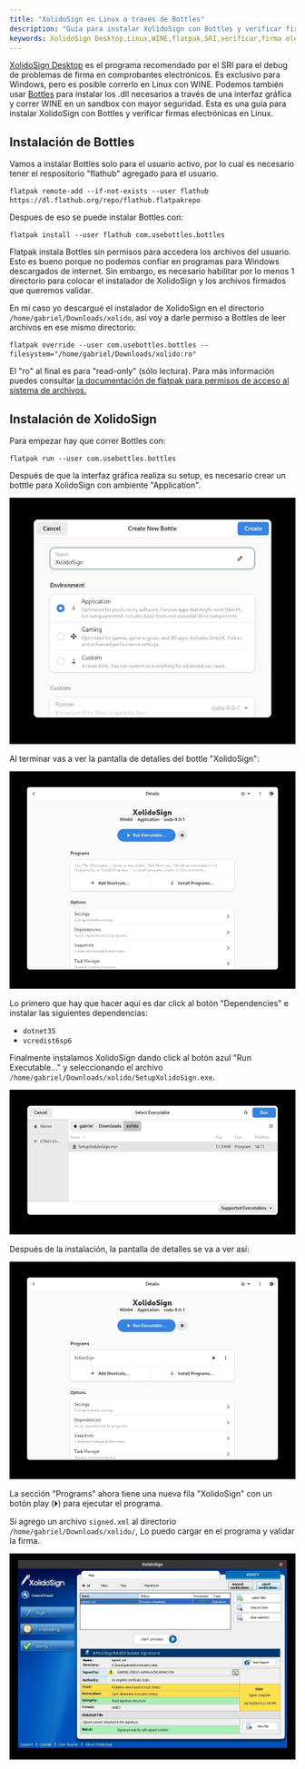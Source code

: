 ```yaml
---
title: "XolidoSign en Linux a través de Bottles"
description: "Guía para instalar XolidoSign con Bottles y verificar firmas electrónicas en Linux"
keywords: XolidoSign Desktop,Linux,WINE,flatpak,SRI,verificar,firma electrónica
---
```


[XolidoSign Desktop](https://www.xolido.com/lang/xolidosign/xolidosigndesktop/)
es el programa recomendado por el SRI para el debug de problemas
de firma en comprobantes electrónicos. Es exclusivo para Windows, pero es
posible correrlo en Linux con WINE. Podemos también usar [Bottles](
https://usebottles.com/) para instalar los .dll necesarios a través de una
interfaz gráfica y correr WINE en un sandbox con mayor seguridad. Esta es
una guía para instalar XolidoSign con Bottles y verificar firmas electrónicas
en Linux.

<!--more-->

## Instalación de Bottles

Vamos a instalar Bottles solo para el usuario activo, por lo cual es necesario
tener el respositorio "flathub" agregado para el usuario.

```
flatpak remote-add --if-not-exists --user flathub https://dl.flathub.org/repo/flathub.flatpakrepo
``` 

Despues de eso se puede instalar Bottles con:

```
flatpak install --user flathub com.usebottles.bottles
```

Flatpak instala Bottles sin permisos para accedera los archivos del 
usuario. Esto es bueno porque no podemos confiar en programas para Windows
descargados de internet. Sin embargo, es necesario habilitar por lo menos 
1 directorio para colocar el instalador de XolidoSign y los archivos firmados 
que queremos validar. 

En mi caso yo descargué el instalador de XolidoSign en el directorio
`/home/gabriel/Downloads/xolido`, así voy a darle permiso a Bottles de leer
archivos en ese mismo directorio:

```
flatpak override --user com.usebottles.bottles --filesystem="/home/gabriel/Downloads/xolido:ro"
```

El "ro" al final es para "read-only" (sólo lectura). Para más información puedes
consultar [la documentación de flatpak para permisos de acceso al sistema de
archivos.](https://docs.flatpak.org/en/latest/sandbox-permissions.html#filesystem-access)

## Instalación de XolidoSign

Para empezar hay que correr Bottles con:

```
flatpak run --user com.usebottles.bottles
```

Después de que la interfaz gráfica realiza su setup, es necesario crear un 
botttle para XolidoSign con ambiente "Application".

[![](../assets/images/bottles_xolido_01.jpg)](
../assets/images/bottles_xolido_01.jpg)

Al terminar vas a ver la pantalla de detalles del bottle "XolidoSign":

[![](../assets/images/bottles_xolido_02.jpg)](
../assets/images/bottles_xolido_02.jpg)

Lo primero que hay que hacer aquí es dar click al botón "Dependencies" e
instalar las siguientes dependencias:

- `dotnet35` 
- `vcredist6sp6`

Finalmente instalamos XolidoSign dando click al botón azul 
"Run Executable..." y seleccionando el archivo 
`/home/gabriel/Downloads/xolido/SetupXolidoSign.exe`.

[![](../assets/images/bottles_xolido_03.jpg)](
../assets/images/bottles_xolido_03.jpg)

Después de la instalación, la pantalla de detalles se va a ver así:

[![](../assets/images/bottles_xolido_04.jpg)](
../assets/images/bottles_xolido_04.jpg)

La sección "Programs" ahora tiene una nueva fila "XolidoSign" con
un botón play (⏵) para ejecutar el programa.

Si agrego un archivo `signed.xml` al directorio 
`/home/gabriel/Downloads/xolido/`, Lo puedo cargar en el programa y validar 
la firma.

[![](../assets/images/bottles_xolido_05.jpg)](
../assets/images/bottles_xolido_05.jpg)
